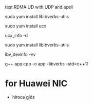 test RDMA UD with UDP and epoll

 sudo yum install libibverbs-utils




sudo yum install ucx

ucx_info -d

sudo yum install libibverbs-utils

ibv_devinfo -vv


g++ app.cpp -o app -libverbs -std=c++11

# for Huawei NIC
- hiroce gids
